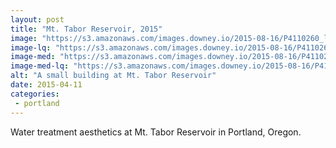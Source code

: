 ```yaml
---
layout: post
title: "Mt. Tabor Reservoir, 2015"
image: "https://s3.amazonaws.com/images.downey.io/2015-08-16/P4110260_large.jpg"
image-lq: "https://s3.amazonaws.com/images.downey.io/2015-08-16/P4110260_large_lq.jpg"
image-med: "https://s3.amazonaws.com/images.downey.io/2015-08-16/P4110260_medium.jpg"
image-med-lq: "https://s3.amazonaws.com/images.downey.io/2015-08-16/P4110260_medium_lq.jpg"
alt: "A small building at Mt. Tabor Reservoir"
date: 2015-04-11
categories:
 - portland
---
```


Water treatment aesthetics at Mt. Tabor Reservoir in Portland, Oregon.